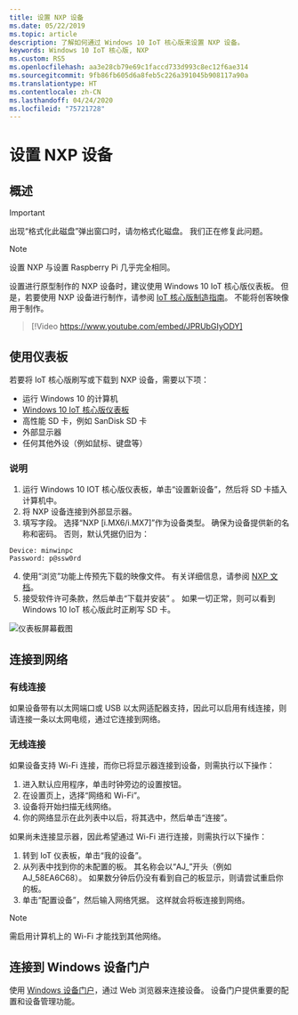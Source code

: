 ```yaml
---
title: 设置 NXP 设备
ms.date: 05/22/2019
ms.topic: article
description: 了解如何通过 Windows 10 IoT 核心版来设置 NXP 设备。
keywords: Windows 10 IoT 核心版, NXP
ms.custom: RS5
ms.openlocfilehash: aa3e28cb79e69c1faccd733d993c8ec12f6ae314
ms.sourcegitcommit: 9fb86fb605d6a8feb5c226a391045b908117a90a
ms.translationtype: HT
ms.contentlocale: zh-CN
ms.lasthandoff: 04/24/2020
ms.locfileid: "75721728"
---
```

# <a name="setting-up-a-nxp-device"></a>设置 NXP 设备

## <a name="overview"></a>概述

> [!IMPORTANT]
> 出现“格式化此磁盘”弹出窗口时，请勿格式化磁盘。  我们正在修复此问题。

> [!NOTE]
> 设置 NXP 与设置 Raspberry Pi 几乎完全相同。

设置进行原型制作的 NXP 设备时，建议使用 Windows 10 IoT 核心版仪表板。 但是，若要使用 NXP 设备进行制作，请参阅 [IoT 核心版制造指南](https://docs.microsoft.com/windows-hardware/manufacture/iot/iot-core-manufacturing-guide)。 不能将创客映像用于制作。
<br>
> [!Video https://www.youtube.com/embed/JPRUbGIyODY]

## <a name="using-the-dashboard"></a>使用仪表板

若要将 IoT 核心版刷写或下载到 NXP 设备，需要以下项：
* 运行 Windows 10 的计算机 
* [Windows 10 IoT 核心版仪表板](https://docs.microsoft.com/windows/iot-core/downloads)
* 高性能 SD 卡，例如 SanDisk SD 卡
* 外部显示器
* 任何其他外设（例如鼠标、键盘等）

### <a name="instructions"></a>说明

1. 运行 Windows 10 IOT 核心版仪表板，单击“设置新设备”，然后将 SD 卡插入计算机中。 
2. 将 NXP 设备连接到外部显示器。
3. 填写字段。 选择“NXP [i.MX6/i.MX7]”作为设备类型。 确保为设备提供新的名称和密码。 否则，默认凭据仍旧为：

```
Device: minwinpc
Password: p@ssw0rd
```

4. 使用“浏览”功能上传预先下载的映像文件。 有关详细信息，请参阅 [NXP 文档](https://docs.microsoft.com/windows/iot-core/learn-about-hardware/iotnxp)。
5. 接受软件许可条款，然后单击“下载并安装”  。 如果一切正常，则可以看到 Windows 10 IoT 核心版此时正刷写 SD 卡。

![仪表板屏幕截图](../media/DeviceSetup/Dashboard-Screenshot.jpg)


## <a name="connect-to-a-network"></a>连接到网络
### <a name="wired-connection"></a>有线连接
如果设备带有以太网端口或 USB 以太网适配器支持，因此可以启用有线连接，则请连接一条以太网电缆，通过它连接到网络。

### <a name="wireless-connection"></a>无线连接
如果设备支持 Wi-Fi 连接，而你已将显示器连接到设备，则需执行以下操作：

1. 进入默认应用程序，单击时钟旁边的设置按钮。
2. 在设置页上，选择“网络和 Wi-Fi”。 
3. 设备将开始扫描无线网络。
4. 你的网络显示在此列表中以后，将其选中，然后单击“连接”。 

如果尚未连接显示器，因此希望通过 Wi-Fi 进行连接，则需执行以下操作：

1. 转到 IoT 仪表板，单击“我的设备”。 
2. 从列表中找到你的未配置的板。 其名称会以“AJ_”开头（例如 AJ_58EA6C68）。 如果数分钟后仍没有看到自己的板显示，则请尝试重启你的板。
3. 单击“配置设备”，然后输入网络凭据。  这样就会将板连接到网络。

> [!NOTE]
> 需启用计算机上的 Wi-Fi 才能找到其他网络。

## <a name="connect-to-windows-device-portal"></a>连接到 Windows 设备门户

使用 [Windows 设备门户](../manage-your-device/DevicePortal.md)，通过 Web 浏览器来连接设备。 设备门户提供重要的配置和设备管理功能。 


